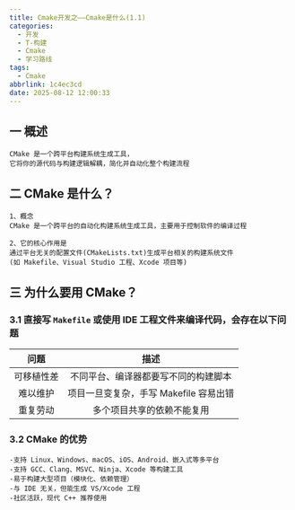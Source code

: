 ```yaml
---
title: Cmake开发之——Cmake是什么(1.1)
categories:
  - 开发
  - T-构建
  - Cmake
  - 学习路线
tags:
  - Cmake
abbrlink: 1c4ec3cd
date: 2025-08-12 12:00:33
---
```

## 一 概述

```
CMake 是一个跨平台构建系统生成工具，
它将你的源代码与构建逻辑解耦，简化并自动化整个构建流程
```

<!--more-->

## 二 CMake 是什么？

```
1、概念
CMake 是一个跨平台的自动化构建系统生成工具，主要用于控制软件的编译过程

2、它的核心作用是
通过平台无关的配置文件(CMakeLists.txt)生成平台相关的构建系统文件
(如 Makefile、Visual Studio 工程、Xcode 项目等)
```

## 三 为什么要用 CMake？

### 3.1 直接写 `Makefile` 或使用 IDE 工程文件来编译代码，会存在以下问题

|    问题    |                  描述                  |
| :--------: | :------------------------------------: |
| 可移植性差 |  不同平台、编译器都要写不同的构建脚本  |
|  难以维护  | 项目一旦变复杂，手写 Makefile 容易出错 |
|  重复劳动  |       多个项目共享的依赖不能复用       |

### 3.2 CMake 的优势

```
-支持 Linux、Windows、macOS、iOS、Android、嵌入式等多平台
-支持 GCC、Clang、MSVC、Ninja、Xcode 等构建工具
-易于构建大型项目（模块化、依赖管理）
-与 IDE 无关，但能生成 VS/Xcode 工程
-社区活跃，现代 C++ 推荐使用
```

